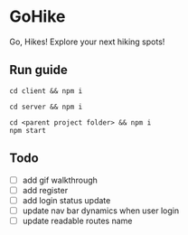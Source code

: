 # GoHike

Go, Hikes! Explore your next hiking spots!

## Run guide

```shell
cd client && npm i
```

```shell
cd server && npm i
```

```shell
cd <parent project folder> && npm i
npm start
```

## Todo

- [ ] add gif walkthrough
- [ ] add register
- [ ] add login status update
- [ ] update nav bar dynamics when user login
- [ ] update readable routes name
